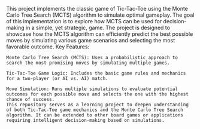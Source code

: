 This project implements the classic game of Tic-Tac-Toe using the Monte Carlo Tree Search (MCTS) algorithm to simulate optimal gameplay. The goal of this implementation is to explore how MCTS can be used for decision-making in a simple, yet strategic, game. The project is designed to showcase how the MCTS algorithm can efficiently predict the best possible moves by simulating various game scenarios and selecting the most favorable outcome.
Key Features:

    Monte Carlo Tree Search (MCTS): Uses a probabilistic approach to search the most promising moves by simulating multiple games.

    Tic-Tac-Toe Game Logic: Includes the basic game rules and mechanics for a two-player (or AI vs. AI) match.

    Move Simulation: Runs multiple simulations to evaluate potential outcomes for each possible move and selects the one with the highest chance of success.
    This repository serves as a learning project to deepen understanding of both Tic-Tac-Toe game mechanics and the Monte Carlo Tree Search algorithm. It can be extended to other board games or applications requiring intelligent decision-making based on simulations.
